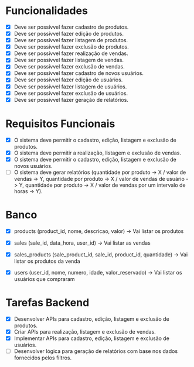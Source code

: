 # Funcionalidades

- [x] Deve ser possívvel fazer cadastro de produtos.
- [x] Deve ser possívvel fazer edição de produtos.
- [x] Deve ser possívvel fazer listagem de produtos.
- [x] Deve ser possívvel fazer exclusão de produtos.
- [x] Deve ser possívvel fazer realização de vendas.
- [x] Deve ser possívvel fazer listagem de vendas.
- [x] Deve ser possívvel fazer exclusão de vendas.
- [x] Deve ser possívvel fazer cadastro de novos usuários.
- [x] Deve ser possívvel fazer edição de usuários.
- [x] Deve ser possívvel fazer listagem de usuários.
- [x] Deve ser possívvel fazer exclusão de usuários.
- [x] Deve ser possívvel fazer geração de relatórios.

# Requisitos Funcionais

- [x] O sistema deve permitir o cadastro, edição, listagem e exclusão de produtos.
- [x] O sistema deve permitir a realização, listagem e exclusão de vendas.
- [x] O sistema deve permitir o cadastro, edição, listagem e exclusão de novos usuários.
- [ ] O sistema deve gerar relatórios (quantidade por produto -> X / valor de vendas -> Y, quantidade por produto -> X / valor de vendas de usuário -> Y, quantidade por produto -> X / valor de vendas por um intervalo de horas -> Y).

# Banco
- [x] products (product_id, nome, descricao, valor) -> Vai listar os produtos
- [x] sales (sale_id, data_hora, user_id) -> Vai listar as vendas
- [x] sales_products (sale_product_id, sale_id, product_id, quantidade) -> Vai listar os produtos da venda
- [x] users (user_id, nome, numero, idade, valor_reservado) -> Vai listar os usuários que compraram


# Tarefas Backend

- [x] Desenvolver APIs para cadastro, edição, listagem e exclusão de produtos.
- [x] Criar APIs para realização, listagem e exclusão de vendas.
- [x] Implementar APIs para cadastro, edição, listagem e exclusão de usuários.
- [ ] Desenvolver lógica para geração de relatórios com base nos dados fornecidos pelos filtros.